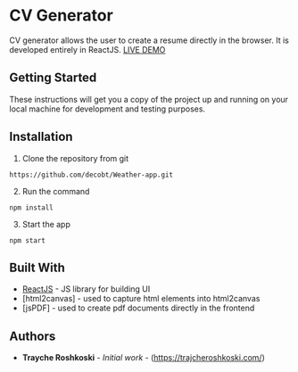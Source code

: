 # CV Generator

CV generator allows the user to create a resume directly in the browser. It is developed entirely in ReactJS.
[LIVE DEMO](https://www.google.com "CV Generator")

## Getting Started

These instructions will get you a copy of the project up and running on your local machine for development and testing purposes.

## Installation

1. Clone the repository from git
```
https://github.com/decobt/Weather-app.git
```
2. Run the command
```
npm install
```
3. Start the app
```
npm start
```

## Built With

* [ReactJS](https://reactjs.org/) - JS library for building UI
* [html2canvas] - used to capture html elements into html2canvas
* [jsPDF] - used to create pdf documents directly in the frontend

## Authors

* **Trayche Roshkoski** - *Initial work* - (https://trajcheroshkoski.com/)
